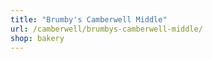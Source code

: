 ```yaml
---
title: "Brumby's Camberwell Middle"
url: /camberwell/brumbys-camberwell-middle/
shop: bakery
---
```

